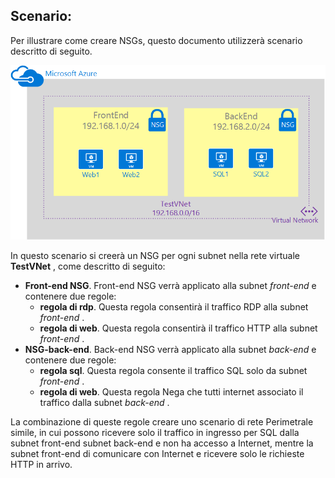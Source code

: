 ## <a name="scenario"></a>Scenario:

Per illustrare come creare NSGs, questo documento utilizzerà scenario descritto di seguito.

![Scenario VNet](./media/virtual-networks-create-nsg-scenario-include/figure1.png)

In questo scenario si creerà un NSG per ogni subnet nella rete virtuale **TestVNet** , come descritto di seguito: 

- **Front-end NSG**. Front-end NSG verrà applicato alla subnet *front-end* e contenere due regole:  
    - **regola di rdp**. Questa regola consentirà il traffico RDP alla subnet *front-end* .
    - **regola di web**. Questa regola consentirà il traffico HTTP alla subnet *front-end* .
- **NSG-back-end**. Back-end NSG verrà applicato alla subnet *back-end* e contenere due regole: 
    - **regola sql**. Questa regola consente il traffico SQL solo da subnet *front-end* .
    - **regola di web**. Questa regola Nega che tutti internet associato il traffico dalla subnet *back-end* .

La combinazione di queste regole creare uno scenario di rete Perimetrale simile, in cui possono ricevere solo il traffico in ingresso per SQL dalla subnet front-end subnet back-end e non ha accesso a Internet, mentre la subnet front-end di comunicare con Internet e ricevere solo le richieste HTTP in arrivo.
 

